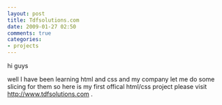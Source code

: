 ```yaml
---
layout: post
title: Tdfsolutions.com
date: 2009-01-27 02:50
comments: true
categories:
- projects
---
```

hi guys

well I have been learning html and css and my company let me do some slicing for them so here is my first offical html/css project please visit <a title="Tdf Solutions" href="http://www.tdfsolutions.com" target="_blank">http://www.tdfsolutions.com</a> .
